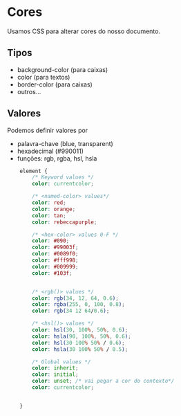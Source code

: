 # Cores

Usamos CSS para alterar cores do nosso documento.

## Tipos

* background-color (para caixas)
* color (para textos)
* border-color (para caixas)
* outros...

## Valores

Podemos definir valores por 

* palavra-chave (blue, transparent)
* hexadecimal (#990011)
* funções: rgb, rgba, hsl, hsla

```css
    element {
        /* Keyword values */
        color: currentcolor;

        /* <named-color> values*/
        color: red;
        color: orange;
        color: tan;
        color: rebeccapurple;

        /* <hex-color> values 0-F */
        color: #090;
        color: #99003f;
        color: #0089f0;
        color: #fff998;
        color: #009999;
        color: #103f;


        /* <rgb()> values */
        color: rgb(34, 12, 64, 0.6);
        color: rgba(255, 0, 100, 0.8);
        color: rgb(34 12 64/0.6);

        /* <hsl()> values */
        color: hsl(30, 100%, 50%, 0.6);
        color: hsla(90, 100%, 50%, 0.6);
        color: hsl(30 100% 50% / 0.6);
        color: hsla(30 100% 50% / 0.5);

        /* Global values */
        color: inherit;
        color: initial; 
        color: unset; /* vai pegar a cor do contexto*/
        color: currentcolor;


    }
```